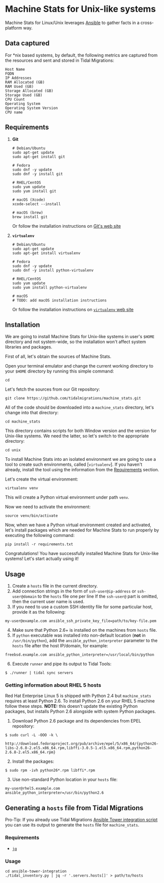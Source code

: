 # Machine Stats for Unix-like systems

Machine Stats for Linux/Unix leverages [Ansible](https://www.ansible.com/) to gather facts in a cross-platform way.

## Data captured

For *nix based systems, by default, the following metrics are captured from the resources and sent and stored in Tidal Migrations:

```
Host Name
FQDN
IP Addresses
RAM Allocated (GB)
RAM Used (GB)
Storage Allocated (GB)
Storage Used (GB)
CPU Count
Operating System
Operating System Version
CPU name
```

## Requirements

1. **Git**

    ```
    # Debian/Ubuntu
    sudo apt-get update
    sudo apt-get install git

    # Fedora
    sudo dnf -y update
    sudo dnf -y install git

    # RHEL/CentOS
    sudo yum update
    sudo yum install git

    # macOS (Xcode)
    xcode-select --install

    # macOS (brew)
    brew install git
    ```

    Or follow the installation instructions on [Git's web
    site](https://git-scm.com/downloads)

2. **`virtualenv`**

    ```
    # Debian/Ubuntu
    sudo apt-get update
    sudo apt-get install virtualenv

    # Fedora
    sudo dnf -y update
    sudo dnf -y install python-virtualenv

    # RHEL/CentOS
    sudo yum update
    sudo yum install python-virtualenv

    # macOS
    # TODO: add macOS installation instructions
    ```

    Or follow the installation instructions on [`virtualenv` web
    site](https://virtualenv.pypa.io/en/latest/installation.html)

## Installation

We are going to install Machine Stats for Unix-like systems in user's `$HOME`
directory and not system-wide, so the installation won't affect system
libraries and packages.

First of all, let's obtain the sources of Machine Stats.

Open your terminal emulator and change the current working directory to your
`$HOME` directory by running this simple command:

```
cd 
```

Let's fetch the sources from our Git repository:

```
git clone https://github.com/tidalmigrations/machine_stats.git
```

All of the code should be downloaded into a `machine_stats` directory, let's
change into that directory:

```
cd machine_stats
```

This directory contains scripts for both Window version and the version for
Unix-like systems. We need the latter, so let's switch to the appropriate
directory:

```
cd unix
```

To install Machine Stats into an isolated environment we are going to use a
tool to create such environments, called [`virtualenv`]. If you haven't
already, install the tool using the information from the
[Requirements](#Requirements) section.

Let's create the virtual environment:

```
virtualenv venv
```

This will create a Python virtual environment under path `venv`.

Now we need to activate the environment:

```
source venv/bin/activate
```

Now, when we have a Python virtual environment created and activated, let's
install packages which are needed for Machine Stats to run properly by
executing the following command:

```
pip install -r requirements.txt
```

Congratulations! You have successfully installed Machine Stats for Unix-like
systems! Let's start actually using it!

## Usage

1. Create a `hosts` file in the current directory.
2. Add connection strings in the form of `ssh-user@ip-address` or `ssh-user@domain` to the `hosts` file one per line If the `ssh-user@` part is omitted, then the current user name is used.
3. If you need to use a custom SSH identity file for some particular host, provide it as the following:
```
my-user@example.com ansible_ssh_private_key_file=path/to/key-file.pem
```
4. Make sure that Python 2.6+ is installed on the machines from `hosts` file.
5. If `python` executable was installed into non-default location (**not** in `/usr/bin/python`), add the `ansible_python_interpreter` parameter to the `hosts` file after the host IP/domain, for example:
```
freebsd.example.com ansible_python_interpreter=/usr/local/bin/python
```
6. Execute `runner` and pipe its output to Tidal Tools:
```
$ ./runner | tidal sync servers
```

### Getting information about RHEL 5 hosts

Red Hat Enterprise Linux 5 is shipped with Python 2.4 but `machine_stats` requires at least Python 2.6. To install Python 2.6 on your RHEL 5 machine follow these steps. **NOTE:** this doesn't update the existing Python packages, but installs Python 2.6 alongside with system Python packages.

1. Download Python 2.6 package and its dependencies from EPEL repository:
```
$ sudo curl -L -OOO -k \
    http://download.fedoraproject.org/pub/archive/epel/5/x86_64/{python26-libs-2.6.8-2.el5.x86_64.rpm,libffi-3.0.5-1.el5.x86_64.rpm,python26-2.6.8-2.el5.x86_64.rpm}
```
2. Install the packages:
```
$ sudo rpm -ivh python26*.rpm libffi*.rpm
```
3. Use non-standard Python location in your `hosts` file:
```
my-user@rhel5.example.com ansible_python_interpreter=/usr/bin/python2.6
```

## Generating a `hosts` file from Tidal Migrations

Pro-Tip: If you already use Tidal Migrations [Ansible Tower integration script](https://github.com/tidalmigrations/ansible-tower-integration) you can use its output to generate the `hosts` file for `machine_stats`.

### Requirements

* [`jq`](https://stedolan.github.io/jq/)

### Usage

```
cd ansible-tower-integration
./tidal_inventory.py | jq -r '.servers.hosts[]' > path/to/hosts
```
